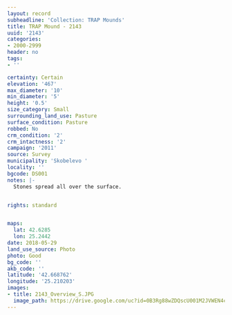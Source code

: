 ```yaml
---
layout: record
subheadline: 'Collection: TRAP Mounds'
title: TRAP Mound - 2143
uuid: '2143'
categories:
- 2000-2999
header: no
tags:
- ''

certainty: Certain
elevation: '467'
max_diameter: '10'
min_diameter: '5'
height: '0.5'
size_category: Small
surrounding_land_use: Pasture
surface_condition: Pasture
robbed: No
crm_condition: '2'
crm_intactness: '2'
campaign: '2011'
source: Survey
municipality: 'Skobelevo '
locality: ''
bgcode: DS001
notes: |-
  Stones spread all over the surface.


rights: standard


maps:
  lat: 42.6285
  lon: 25.2442
date: 2018-05-29
land_use_source: Photo
photo: Good
bg_code: ''
akb_code: ''
latitude: '42.668762'
longitude: '25.210203'
images:
- title: 2143_Overview_S.JPG
  image_path: https://drive.google.com/uc?id=0B3Rg88wZDQscU001M2JVWEN4cms
---
```


